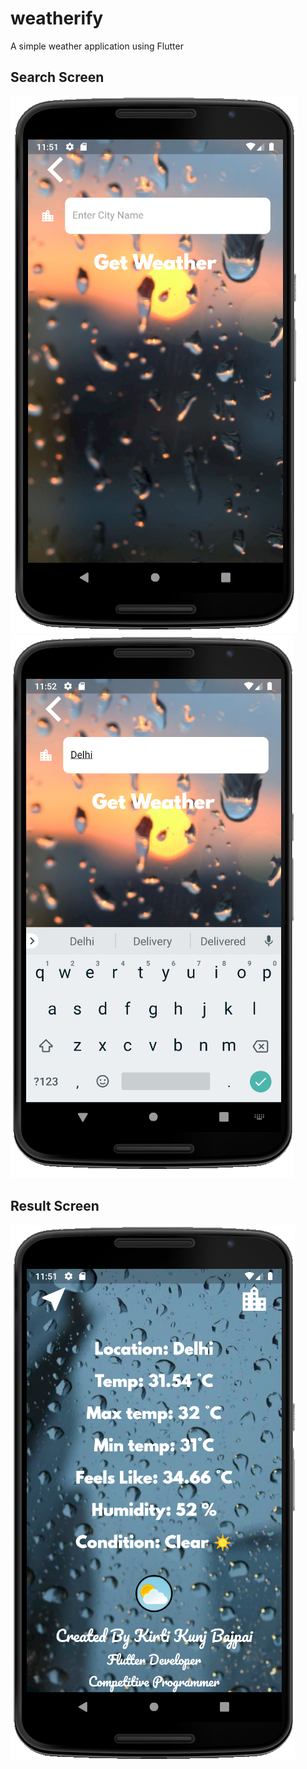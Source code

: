 # weatherify

A simple weather application using Flutter

## Search Screen
![App_Screens](/images/image1.png)
![App_Screens](/images/image2.png)
## Result Screen
![App_Screens](/images/image3.png)
